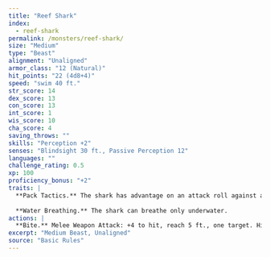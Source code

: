 ```yaml
---
title: "Reef Shark"
index:
  - reef-shark
permalink: /monsters/reef-shark/
size: "Medium"
type: "Beast"
alignment: "Unaligned"
armor_class: "12 (Natural)"
hit_points: "22 (4d8+4)"
speed: "swim 40 ft."
str_score: 14
dex_score: 13
con_score: 13
int_score: 1
wis_score: 10
cha_score: 4
saving_throws: ""
skills: "Perception +2"
senses: "Blindsight 30 ft., Passive Perception 12"
languages: ""
challenge_rating: 0.5
xp: 100
proficiency_bonus: "+2"
traits: |
  **Pack Tactics.** The shark has advantage on an attack roll against a creature if at least one of the shark's allies is within 5 ft. of the creature and the ally isn't incapacitated.
  
  **Water Breathing.** The shark can breathe only underwater.
actions: |
  **Bite.** Melee Weapon Attack: +4 to hit, reach 5 ft., one target. Hit: 6 (1d8 + 2) piercing damage.  
excerpt: "Medium Beast, Unaligned"
source: "Basic Rules"
---
```

